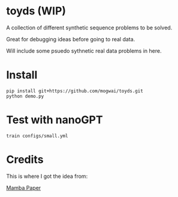 # toyds (WIP)

A collection of different synthetic sequence problems to be solved.

Great for debugging ideas before going to real data.

Will include some psuedo sythnetic real data problems in here.

# Install

```
pip install git+https://github.com/mogwai/toyds.git
python demo.py
```

# Test with nanoGPT

```
train configs/small.yml
```

# Credits

This is where I got the idea from:

[Mamba Paper](https://arxiv.org/ftp/arxiv/papers/2312/2312.00752.pdf)



